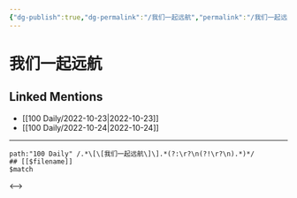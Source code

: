 ```yaml
---
{"dg-publish":true,"dg-permalink":"/我们一起远航","permalink":"/我们一起远航/","created":"2022-11-25T16:47:52.000+08:00","updated":"2023-04-10T15:42:39.297+08:00"}
---
```


# 我们一起远航

## Linked Mentions
- [[100 Daily/2022-10-23\|2022-10-23]]
- [[100 Daily/2022-10-24\|2022-10-24]]


---

```expander
path:"100 Daily" /.*\[\[我们一起远航\]\].*(?:\r?\n(?!\r?\n).*)*/
## [[$filename]]
$match
```

<-->